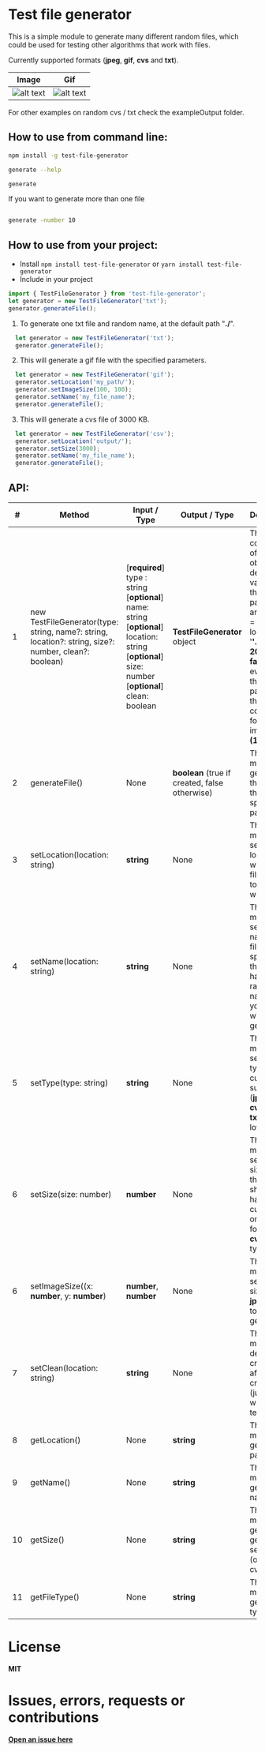 # Test file generator

This is a simple module to generate many different random files, which could be used for testing other algorithms that work with files. 

Currently supported formats (**jpeg**, **gif**, **cvs** and **txt**).

|  Image  | Gif | 
| --------- | --------- | 
![alt text](https://github.com/pacmax2/test-file-generator/blob/main/exampleOutput/dsfuiak7qg9.png?raw=true) | ![alt text](https://github.com/pacmax2/test-file-generator/blob/main/exampleOutput/9v4qvs9619i.gif?raw=true)

For other examples on random cvs / txt check the exampleOutput folder.

##  How to use from command line:

```bash
npm install -g test-file-generator    

generate --help

generate 
```

If you want to generate more than one file
```bash

generate -number 10

```
##  How to use from your project:

* Install ```npm install test-file-generator``` or ```yarn install test-file-generator```
* Include in your project 
  
```typescript
import { TestFileGenerator } from 'test-file-generator';
let generator = new TestFileGenerator('txt');
generator.generateFile();
```

1. To generate one txt file and random name, at the default path "**./**". 
```typescript
  let generator = new TestFileGenerator('txt');
  generator.generateFile();
```
  2. This will generate a gif file with the specified parameters.
```typescript
  let generator = new TestFileGenerator('gif');
  generator.setLocation('my_path/');
  generator.setImageSize(100, 100);
  generator.setName('my_file_name');
  generator.generateFile();
```
  3. This will generate a cvs file of 3000 KB.
```typescript
  let generator = new TestFileGenerator('csv');
  generator.setLocation('output/');
  generator.setSize(3000);
  generator.setName('my_file_name');
  generator.generateFile();
```

## API: 
|  #  | Method | Input / Type | Output / Type | Description
|-----|---------------- | --------------- | --------------- | --------------- |
1 |  new TestFileGenerator(type: string, name?: string, location?: string, size?: number, clean?: boolean) | [**required**] type : string <br> [**optional**] name: string <br> [**optional**] location: string <br> [**optional**] size: number <br> [**optional**] clean: boolean  | **TestFileGenerator** object | The constructor of the object. The default values for the optional parameters are: (name = **'random'**, location = '**'./'**', size = **20**, clean = **false**), and even though not passed in the constructor for the images is **(100, 100)**.|
2 |  generateFile() | None | **boolean** (true if created, false otherwise) | This method generates the file with the specified parameters. |
3 |  setLocation(location: string)  | **string** | None | This method sets the location on which the file is going to be written. |
4 |  setName(location: string)  | **string** | None | This method sets the name of the file. If not specified the file will have a random name which you can get with getName(). |
5 |  setType(type: string)  | **string** | None | This method sets the file type, currently supported (**jpeg**, **gif**, **cvs** and **txt**), lowercased. |
6 |  setSize(size: number)  | **number** | None | This method sets the size that the file should have, currently only works for **txt** and **cvs** file types. |
6 |  setImageSize((x: **number**, y: **number**)  | **number**, **number** | None | This method sets the size of the **jpeg** or **gif** to be generated. |
7 |  setClean(location: string)  | **string** | None | This method deletes the created file after creation (just for writing unit tests). |
8 |  getLocation()  | None | **string** | This method gets the file path. |
9 |  getName()  | None | **string** | This method gets the file name. |
10 |  getSize()  | None | **string** | This method gets the file generation setted size (only for cvs/txt). |
11 |  getFileType()  | None | **string** | This method gets the file type. |

# License
**MIT**

# Issues, errors, requests or contributions
[**Open an issue here**](https://github.com/pacmax2/file-generator/issues)
